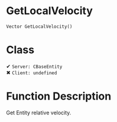 # GetLocalVelocity
```
Vector GetLocalVelocity()
```
# Class
✔ `Server: CBaseEntity`  
✖ `Client: undefined`  

# Function Description
Get Entity relative velocity.
